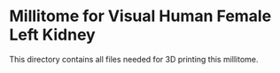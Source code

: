 # Millitome for Visual Human Female Left Kidney

This directory contains all files needed for 3D printing this millitome. 
